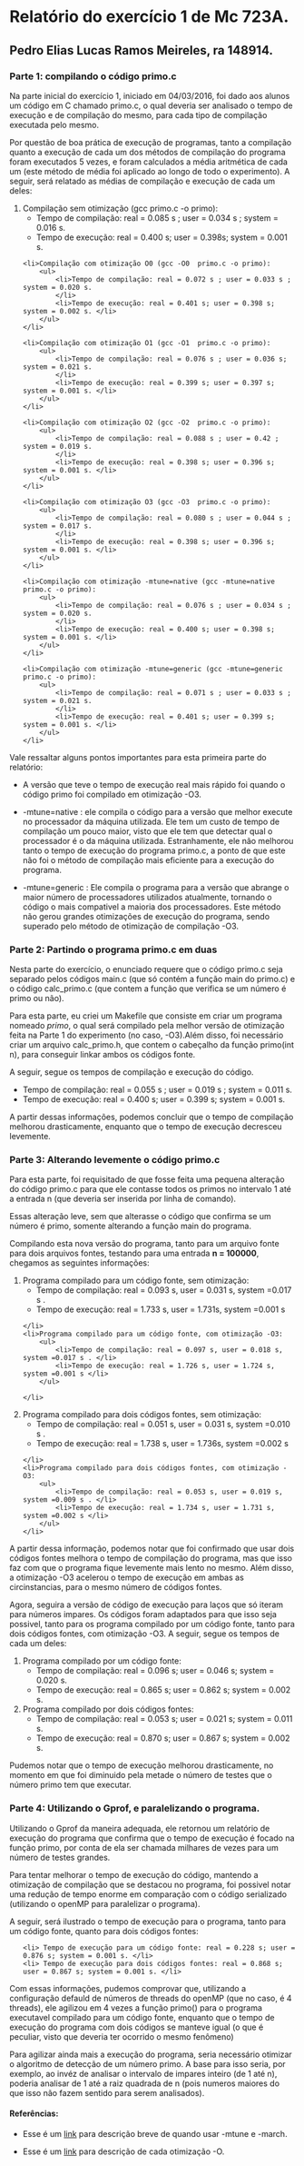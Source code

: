<h1>Relatório do exercício 1 de Mc 723A.</h1>
<h2>Pedro Elias Lucas Ramos Meireles,  ra 148914.</h2>
<h3>Parte 1: compilando o código primo.c</h3>

<p>Na parte inicial do exercício 1, iniciado em 04/03/2016, foi dado aos alunos um código em C chamado primo.c, o qual deveria ser analisado o tempo de execução e de compilação do mesmo, para cada tipo de compilação executada pelo mesmo. </p>

<p>Por questão de boa prática de execução de programas, tanto a compilação quanto a execução de cada um dos métodos de compilação do programa foram executados 5 vezes, e foram calculados a média aritmética de cada um (este método de média foi aplicado ao longo de todo o experimento). A seguir, será relatado as médias de compilação e execução de cada um deles:</p>

<ol>
	<li>Compilação sem otimização (gcc primo.c -o primo):
		<ul>
			<li>Tempo de compilação: real = 0.085 s ; user = 0.034 s  ; system = 0.016 s. </li>
			<li>Tempo de execução: real = 0.400 s; user = 0.398s; system = 0.001 s. </li>
		</ul>
	</li>

	<li>Compilação com otimização O0 (gcc -O0  primo.c -o primo):
		<ul>
			<li>Tempo de compilação: real = 0.072 s ; user = 0.033 s ; system = 0.020 s.
			</li>
			<li>Tempo de execução: real = 0.401 s; user = 0.398 s; system = 0.002 s. </li>
		</ul>
	</li>

	<li>Compilação com otimização O1 (gcc -O1  primo.c -o primo):
		<ul>
			<li>Tempo de compilação: real = 0.076 s ; user = 0.036 s; system = 0.021 s.
			</li>
			<li>Tempo de execução: real = 0.399 s; user = 0.397 s; system = 0.001 s. </li>
		</ul>
	</li>
	
	<li>Compilação com otimização O2 (gcc -O2  primo.c -o primo):
		<ul>
			<li>Tempo de compilação: real = 0.088 s ; user = 0.42 ; system = 0.019 s.
			</li>
			<li>Tempo de execução: real = 0.398 s; user = 0.396 s; system = 0.001 s. </li>
		</ul>
	</li>
	
	<li>Compilação com otimização O3 (gcc -O3  primo.c -o primo):
		<ul>
			<li>Tempo de compilação: real = 0.080 s ; user = 0.044 s ; system = 0.017 s.
			</li>
			<li>Tempo de execução: real = 0.398 s; user = 0.396 s; system = 0.001 s. </li>
		</ul>
	</li>
	
	<li>Compilação com otimização -mtune=native (gcc -mtune=native  primo.c -o primo):
		<ul>
			<li>Tempo de compilação: real = 0.076 s ; user = 0.034 s ; system = 0.020 s.
			</li>
			<li>Tempo de execução: real = 0.400 s; user = 0.398 s; system = 0.001 s. </li>
		</ul>
	</li>
	
	<li>Compilação com otimização -mtune=generic (gcc -mtune=generic  primo.c -o primo):
		<ul>
			<li>Tempo de compilação: real = 0.071 s ; user = 0.033 s ; system = 0.021 s.
			</li>
			<li>Tempo de execução: real = 0.401 s; user = 0.399 s; system = 0.001 s. </li>
		</ul>
	</li>
	
	

</ol>

<p>Vale ressaltar alguns pontos importantes para esta primeira parte do relatório: </p>

<ul>
   <li>
      <p>A versão que teve o tempo de execução real mais rápido foi quando o código primo foi compilado em otimização -O3.  </p>
   </li>
   <li>
      <p>-mtune=native : ele compila o código para a versão que melhor execute no processador da máquina utilizada. Ele tem um custo de tempo de compilação um pouco maior, visto que ele tem que detectar qual o processador é o da máquina utilizada. Estranhamente, ele não melhorou tanto o tempo de execução do programa primo.c, a ponto de que este não foi o método de compilação mais eficiente para a execução do programa. </p>
     
   </li>
   <li>
      <p>-mtune=generic : Ele compila o programa para a versão que abrange o maior número de processadores utilizados atualmente, tornando o código o mais compativel a maioria dos processadores. Este método não gerou grandes otimizações de execução do programa, sendo superado pelo método de otimização de compilação -O3.  </p>
   </li>
</ul>

<h3>Parte 2: Partindo o programa primo.c em duas </h3>
<p>Nesta parte do exercício, o enunciado requere que o código primo.c seja separado pelos códigos main.c (que só contém a função main do primo.c) e o código calc_primo.c (que contem a função que verifica se um número é primo ou não).</p>
<p>Para esta parte, eu criei um Makefile que consiste em criar um programa nomeado <em>primo</em>, o qual será compilado pela melhor versão de otimização feita na Parte 1 do experimento (no caso, -O3).Além disso, foi necessário criar um arquivo calc_primo.h, que contem o cabeçalho da função primo(int n), para conseguir linkar ambos os códigos fonte.</p>
<p>A seguir, segue os tempos de compilação e execução do código.</p>
<ul>
   <li> Tempo de compilação: real = 0.055 s ; user = 0.019 s ; system = 0.011 s. </li>
	<li>Tempo de execução: real = 0.400 s; user = 0.399 s; system = 0.001 s. </li>

</ul>
<p>A partir dessas informações, podemos concluir que o tempo de compilação melhorou drasticamente, enquanto que o tempo de execução decresceu levemente. </p>


<h3>Parte 3: Alterando levemente o código primo.c</h3>

<p>Para esta parte, foi requisitado de que fosse feita uma pequena alteração do código primo.c para que ele contasse todos os primos no intervalo 1 até a entrada n (que deveria ser inserida por linha de comando).</p>

<p>Essas alteração leve, sem que alterasse o código que confirma se um número é primo, somente alterando a função main do programa. </p>

<p>Compilando esta nova versão do programa, tanto para um arquivo fonte para dois arquivos fontes, testando para uma entrada <strong>n = 100000</strong>, chegamos as seguintes informações:</p>
<ol>
<li>Programa compilado para um código fonte, sem otimização:
		<ul>
			<li>Tempo de compilação: real = 0.093 s, user = 0.031 s, system =0.017 s . </li>
			<li>Tempo de execução: real = 1.733 s, user = 1.731s, system =0.001 s </li>
		</ul>
	
	</li>
	<li>Programa compilado para um código fonte, com otimização -O3:
		<ul>
			<li>Tempo de compilação: real = 0.097 s, user = 0.018 s, system =0.017 s . </li>
			<li>Tempo de execução: real = 1.726 s, user = 1.724 s, system =0.001 s </li>
		</ul>
	
	</li>
<li>Programa compilado para dois códigos fontes, sem otimização:
		<ul>
			<li>Tempo de compilação: real = 0.051 s, user = 0.031 s, system =0.010 s . </li>
			<li>Tempo de execução: real = 1.738 s, user = 1.736s, system =0.002 s </li>
		</ul>
	
	</li>
	<li>Programa compilado para dois códigos fontes, com otimização -O3:
		<ul>
			<li>Tempo de compilação: real = 0.053 s, user = 0.019 s, system =0.009 s . </li>
			<li>Tempo de execução: real = 1.734 s, user = 1.731 s, system =0.002 s </li>
		</ul>
	</li>
</ol>

<p>A partir dessa informação, podemos notar que foi confirmado que usar dois códigos fontes melhora o tempo de compilação do programa, mas que isso faz com que o programa fique levemente mais lento no mesmo. Além disso, a otimização -O3 acelerou o tempo de execução em ambas as circinstancias, para o mesmo número de códigos fontes.</p>

<p>Agora, seguira a versão de código de execução para laços que só iteram para números impares. Os códigos foram adaptados para que isso seja possivel, tanto para os programa compilado por um código fonte, tanto para dois códigos fontes, com otimização -O3. A seguir, segue os tempos de cada um deles: </p>
<ol>
   <li> Programa compilado por um código fonte:
   <ul>
      <li> Tempo de compilação: real = 0.096 s; user = 0.046 s; system = 0.020 s. </li>
      <li> Tempo de execução: real = 0.865 s; user = 0.862 s; system = 0.002 s. </li>
   </ul>
   </li>
   <li> Programa compilado por dois códigos fontes:
   <ul>
      <li> Tempo de compilação: real = 0.053 s; user = 0.021 s; system = 0.011 s. </li>
      <li> Tempo de execução: real = 0.870 s; user = 0.867 s; system = 0.002 s. </li>
   </ul>
   </li>
</ol>

<p>Pudemos notar que o tempo de execução melhorou drasticamente, no momento em que foi diminuido pela metade o número de testes que o número primo tem que executar.</p>

<h3>Parte 4: Utilizando o Gprof, e paralelizando o programa.</h3>

<p>Utilizando o Gprof da maneira adequada, ele retornou um relatório de execução do programa que confirma que o tempo de execução é focado na função primo, por conta de ela ser chamada milhares de vezes para um número de testes grandes. </p>

<p>Para tentar melhorar o tempo de execução do código, mantendo a otimização de compilação que se destacou no programa, foi possivel notar uma redução de tempo enorme em comparação com o código serializado (utilizando o openMP para paralelizar o programa). </p>
<p>A seguir, será ilustrado o tempo de execução para o programa, tanto para um código fonte, quanto para dois códigos fontes: </p>

<ul>

	<li> Tempo de execução para um código fonte: real = 0.228 s; user = 0.876 s; system = 0.001 s. </li>
	<li> Tempo de execução para dois códigos fontes: real = 0.868 s; user = 0.867 s; system = 0.001 s. </li>
	
</ul>
<p>Com essas informações, pudemos comprovar que, utilizando a configuração defauld de números de threads do openMP (que no caso, é 4 threads), ele agilizou em 4 vezes a função primo() para o programa executavel compilado para um código fonte, enquanto que o tempo de execução do programa com dois códigos se manteve igual (o que é peculiar, visto que deveria ter ocorrido o mesmo fenômeno) </p>
<p>Para agilizar ainda mais a execução do programa, seria necessário otimizar o algoritmo de detecção de um número primo. A base para isso seria, por exemplo, ao invéz de analisar o intervalo de impares inteiro (de 1 até n), poderia analisar de 1 até a raiz quadrada de n (pois numeros maiores do que isso não fazem sentido para serem analisados). </p>


<h4>Referências: </h4>
<ul>
     <li><p>Esse é um <a href = "http://sdf.org/~riley/blog/2014/10/30/march-mtune/" title ="-march -mtune, What's the Difference?" > link</a> para descrição breve de quando usar -mtune e -march.</p> 
   </li>
   <li> <p>Esse é um <a href = "https://gcc.gnu.org/onlinedocs/gcc/Optimize-Options.html" title = "Options That Control Optimization" > link</a> para descrição de cada otimização -O. </p>
   </li>
</ul>
